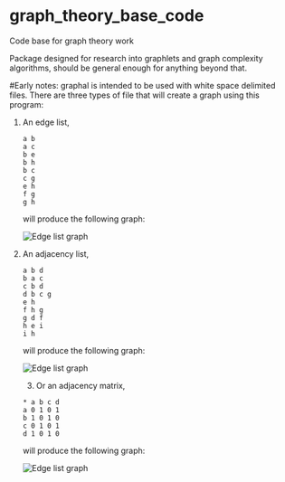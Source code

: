 # graph_theory_base_code
Code base for graph theory work

Package designed for research into graphlets and graph complexity algorithms,
should be general enough for anything beyond that.

#Early notes:
graphal is intended to be used with white space delimited files.
There are three types of file that will create a graph using this program:
1) An edge list,
    ```
    a b
    a c
    b e
    b h
    b c
    c g
    e h
    f g
    g h
   ```
   will produce the following graph:
   
   ![Edge list graph](https://github.com/Cveitch/graph_theory_base_code/blob/master/graphal/graphal_tests/edge_list_graph_example.png)
   
2) An adjacency list,
    ```
   a b d
    b a c
    c b d
    d b c g
    e h
    f h g
    g d f
    h e i
    i h
    ```
   will produce the following graph:
   
   ![Edge list graph](https://github.com/Cveitch/graph_theory_base_code/blob/master/graphal/graphal_tests/adj_list_graph_example.png)
   
   3) Or an adjacency matrix,
    ```
    * a b c d
    a 0 1 0 1
    b 1 0 1 0
    c 0 1 0 1
    d 1 0 1 0
    ```
   will produce the following graph:
   
   ![Edge list graph](https://github.com/Cveitch/graph_theory_base_code/blob/master/graphal/graphal_tests/adj_matrix_graph_example.png)
   
   
